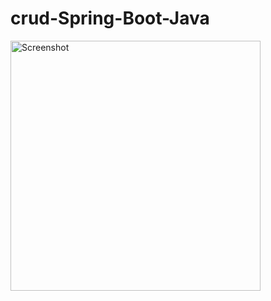 # crud-Spring-Boot-Java



 <img src="https://i.pinimg.com/originals/62/f1/33/62f133ff1160570a7971b93529d96c27.png" height="400" alt="Screenshot"/>

